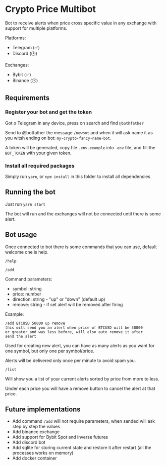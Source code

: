 # Crypto Price Multibot

Bot to receive alerts when price cross specific value in any exchange with support for multiple platforms.

Platforms:
* Telegram (✅)
* Discord (🕑)

Exchanges:
* Bybit (✅)
* Binance (🕑)

## Requirements

### Register your bot and get the token

Got o Telegram in any device, press on search and find `@bothfather`

Send to @botfather the message `/newbot` and when it will ask name it as you witsh
ending on bot: `my-crypto-fancy-name-bot`.

A token will be generated, copy file `.env.example` into `.env` file, and fill the `BOT_TOKEN`
with your given token.

### Install all required packages

Simply run `yarn`, or `npm install` in this folder to install all dependencies.

## Running the bot

Just run `yarn start`

The bot will run and the exchanges will not be connected until there is some alert.

## Bot usage

Once connected to bot there is some commands that you can use, default welcome one is help.

`/help`

`/add`

Command parameters:
* symbol: string
* price: number
* direction: string - "up" or "down" (default up)
* remove: string - if set alert will be removed after firing

Example:
```
/add BTCUSD 50000 up remove
this will send you an alert when price of BTCUSD will be 50000 
or greater and was less before, will also auto remove it after 
send the alert
```

Used for creating new alert, you can have as many alerts as you want for one symbol, but only one per symbol/price.

Alerts will be delivered only once per minute to avoid spam you. 

`/list`

Will show you a list of your current alerts sorted by price from more to less.

Under each price you will have a remove button to cancel the alert at that price.

## Future implementations

* Add command `/add` will not require parameters, when sended will ask step by step the values
* Add binance exchange
* Add support for Bybit Spot and inverse futures
* Add discord bot
* Add sqlite for storing current state and restore it after restart (all the processes works on memory)
* Add docker container